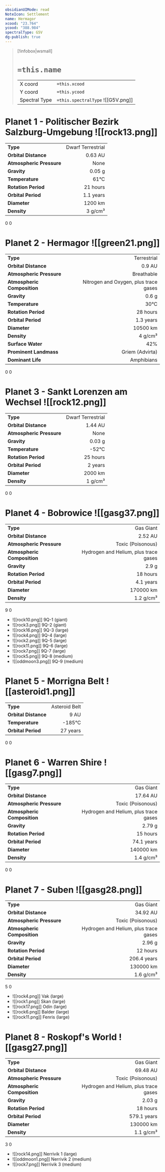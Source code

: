 ```yaml
---
obsidianUIMode: read
NoteIcon: Settlement
name: Hermagor
xcood: "23.764"
ycood: "388.984"
spectralType: G5V
dg-publish: true
---
```

> [!infobox|wsmall]
> # `=this.name`
> | | |
> | - | - |
> | X coord | `=this.xcood` |
> | Y coord| `=this.ycood` |
> | Spectral Type | `=this.spectralType` ![[G5V.png]] |

# Planet 1 - Politischer Bezirk Salzburg-Umgebung ![[rock13.png]]
|                             |                           |
| --------------------------- | -------------------------:|
| **Type**                    |             Dwarf Terrestrial |
| **Orbital Distance**        |   0.63 AU |
| **Atmospheric Pressure**    |       None |
| **Gravity**                 |        0.05 g |
| **Temperature**             |    61°C |
| **Rotation Period**         |  21 hours |
| **Orbital Period** | 1.1 years |
| **Diameter**                |      1200 km | 
| **Density**                 |    3 g/cm³ |



0
0



# Planet 2 - Hermagor ![[green21.png]]
|                             |                           |
| --------------------------- | -------------------------:|
| **Type**                    |             Terrestrial |
| **Orbital Distance**        |   0.9 AU |
| **Atmospheric Pressure**    |       Breathable |
| **Atmospheric Composition** |      Nitrogen and Oxygen, plus trace gases |
| **Gravity**                 |        0.6 g |
| **Temperature**             |    30°C |
| **Rotation Period**         |  28 hours |
| **Orbital Period** | 1.3 years |
| **Diameter**                |      10500 km | 
| **Density**                 |    4 g/cm³ |
| **Surface Water**           |           42% | 
| **Prominent Landmass**      |         Griem (Advirta) | 
| **Dominant Life**           |         Amphibians |



0
0



# Planet 3 - Sankt Lorenzen am Wechsel ![[rock12.png]]
|                             |                           |
| --------------------------- | -------------------------:|
| **Type**                    |             Dwarf Terrestrial |
| **Orbital Distance**        |   1.44 AU |
| **Atmospheric Pressure**    |       None |
| **Gravity**                 |        0.03 g |
| **Temperature**             |    -52°C |
| **Rotation Period**         |  25 hours |
| **Orbital Period** | 2 years |
| **Diameter**                |      2000 km | 
| **Density**                 |    1 g/cm³ |



0
0



# Planet 4 - Bobrowice ![[gasg37.png]]
|                             |                           |
| --------------------------- | -------------------------:|
| **Type**                    |             Gas Giant |
| **Orbital Distance**        |   2.52 AU |
| **Atmospheric Pressure**    |       Toxic (Poisonous) |
| **Atmospheric Composition** |      Hydrogen and Helium, plus trace gases |
| **Gravity**                 |        2.9 g |
| **Rotation Period**         |  18 hours |
| **Orbital Period** | 4.1 years |
| **Diameter**                |      170000 km | 
| **Density**                 |    1.2 g/cm³ |



9
0

- ![[rock10.png]] 9Q-1 (giant)
- ![[rock3.png]] 9Q-2 (giant)
- ![[rock16.png]] 9Q-3 (large)
- ![[rock4.png]] 9Q-4 (large)
- ![[rock2.png]] 9Q-5 (large)
- ![[rock11.png]] 9Q-6 (large)
- ![[rock7.png]] 9Q-7 (large)
- ![[rock5.png]] 9Q-8 (medium)
- ![[oddmoon3.png]] 9Q-9 (medium)


# Planet 5 - Morrigna Belt ![[asteroid1.png]]
|                             |                           |
| --------------------------- | -------------------------:|
| **Type**                    |             Asteroid Belt |
| **Orbital Distance**        |   9 AU |
| **Temperature**             |    -185°C |
| **Orbital Period** | 27 years |



0
0



# Planet 6 - Warren Shire ![[gasg7.png]]
|                             |                           |
| --------------------------- | -------------------------:|
| **Type**                    |             Gas Giant |
| **Orbital Distance**        |   17.64 AU |
| **Atmospheric Pressure**    |       Toxic (Poisonous) |
| **Atmospheric Composition** |      Hydrogen and Helium, plus trace gases |
| **Gravity**                 |        2.79 g |
| **Rotation Period**         |  15 hours |
| **Orbital Period** | 74.1 years |
| **Diameter**                |      140000 km | 
| **Density**                 |    1.4 g/cm³ |



0
0



# Planet 7 - Suben ![[gasg28.png]]
|                             |                           |
| --------------------------- | -------------------------:|
| **Type**                    |             Gas Giant |
| **Orbital Distance**        |   34.92 AU |
| **Atmospheric Pressure**    |       Toxic (Poisonous) |
| **Atmospheric Composition** |      Hydrogen and Helium, plus trace gases |
| **Gravity**                 |        2.96 g |
| **Rotation Period**         |  12 hours |
| **Orbital Period** | 206.4 years |
| **Diameter**                |      130000 km | 
| **Density**                 |    1.6 g/cm³ |



5
0

- ![[rock4.png]] Vak (large)
- ![[rock1.png]] Skan (large)
- ![[rock17.png]] Odin (large)
- ![[rock6.png]] Balder (large)
- ![[rock11.png]] Fenris (large)


# Planet 8 - Roskopf's World ![[gasg27.png]]
|                             |                           |
| --------------------------- | -------------------------:|
| **Type**                    |             Gas Giant |
| **Orbital Distance**        |   69.48 AU |
| **Atmospheric Pressure**    |       Toxic (Poisonous) |
| **Atmospheric Composition** |      Hydrogen and Helium, plus trace gases |
| **Gravity**                 |        2.03 g |
| **Rotation Period**         |  18 hours |
| **Orbital Period** | 579.1 years |
| **Diameter**                |      130000 km | 
| **Density**                 |    1.1 g/cm³ |



3
0

- ![[rock14.png]] Nerrivik 1 (large)
- ![[oddmoon1.png]] Nerrivik 2 (medium)
- ![[rock7.png]] Nerrivik 3 (medium)


